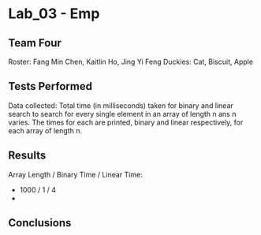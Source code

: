 # Lab_03 - Emp

## Team Four 
Roster: Fang Min Chen, Kaitlin Ho, Jing Yi Feng
Duckies: Cat, Biscuit, Apple
		
## Tests Performed
Data collected: Total time (in milliseconds) taken for binary and linear search to search for every single element in an array of length n ans n varies. The times for each are printed, binary and linear respectively, for each array of length n. 



## Results
Array Length / Binary Time / Linear Time:
* 1000 / 1 / 4
* 


## Conclusions

